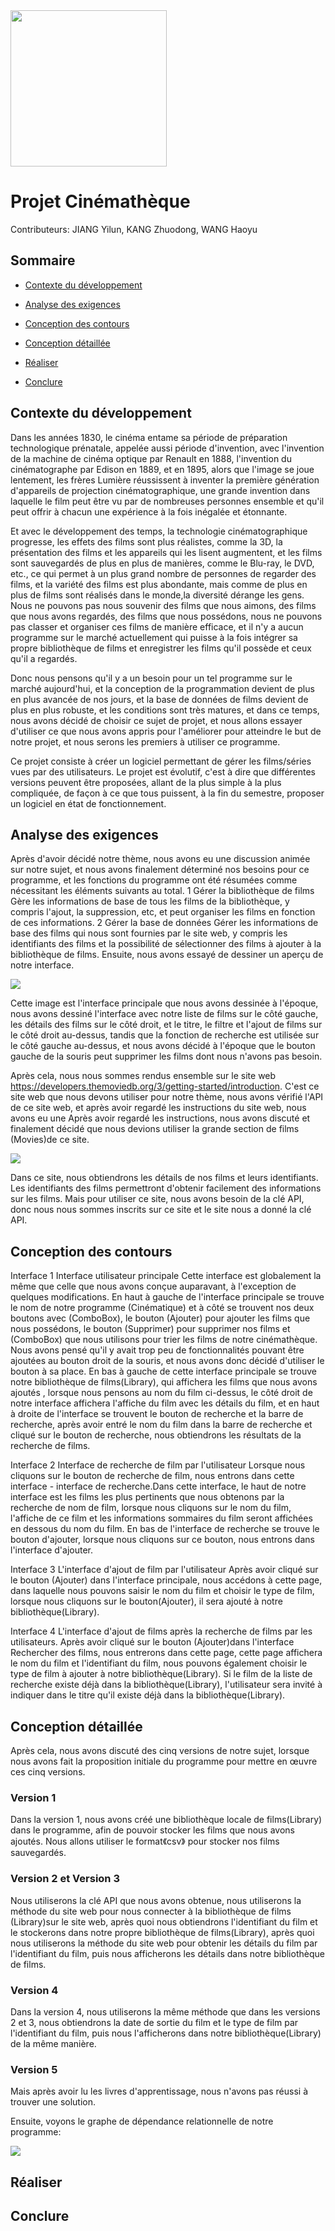 <img src="https://raw.githubusercontent.com/Marshellson/Cinematheque/012237b44f73f83f6dd1a0b8080fd51150b10f6d/rapport_image/15232.svg" width="250px" />

# Projet Cinémathèque

Contributeurs: JIANG Yilun, KANG Zhuodong, WANG Haoyu

<div style="page-break-after: always;"></div>

## Sommaire

* [Contexte du développement](#Contexte-du-développement)


* [Analyse des exigences](#Analyse-des-exigences)


* [Conception des contours](#Conception-des-contours)


* [Conception détaillée](#Conception-détaillée)


* [Réaliser](#Réaliser)


* [Conclure](#Conclure)

## Contexte du développement

Dans les années 1830, le cinéma entame sa période de préparation technologique prénatale, appelée aussi période
d'invention, avec l'invention de la machine de cinéma optique par Renault en 1888, l'invention du cinématographe par
Edison en 1889, et en 1895, alors que l'image se joue lentement, les frères Lumière réussissent à inventer la première
génération d'appareils de projection cinématographique, une grande invention dans laquelle le film peut être vu par de
nombreuses personnes ensemble et qu'il peut offrir à chacun une expérience à la fois inégalée et étonnante.

Et avec le développement des temps,  la technologie cinématographique progresse, les effets des films sont plus réalistes, comme la 3D, la présentation des films et les appareils qui les lisent augmentent, et les films sont sauvegardés de plus en plus de manières, comme le Blu-ray, le DVD, etc., ce qui permet à un plus grand nombre de personnes de regarder des films, et la variété des films est plus abondante, mais comme de plus en plus de films sont réalisés dans le monde,la diversité
dérange les gens. Nous ne pouvons pas nous souvenir des films que nous aimons, des films que nous avons regardés, des
films que nous possédons, nous ne pouvons pas classer et organiser ces films de manière efficace, et il n'y a aucun
programme sur le marché actuellement qui puisse à la fois intégrer sa propre bibliothèque de films et enregistrer les
films qu'il possède et ceux qu'il a regardés.

Donc nous pensons qu'il y a un besoin pour un tel programme sur le marché aujourd'hui, et la conception de la
programmation devient de plus en plus avancée de nos jours, et la base de données de films devient de plus en plus
robuste, et les conditions sont très matures, et dans ce temps, nous avons décidé de choisir ce sujet de projet, et nous
allons essayer d'utiliser ce que nous avons appris pour l'améliorer pour atteindre le but de notre projet, et nous
serons les premiers à utiliser ce programme.

Ce projet consiste à créer un logiciel permettant de gérer les films/séries vues par des utilisateurs. Le projet est
évolutif, c'est à dire que différentes versions peuvent être proposées, allant de la plus simple à la plus compliquée,
de façon à ce que tous puissent, à la fin du semestre, proposer un logiciel en état de fonctionnement.

## Analyse des exigences

Après d'avoir décidé notre thème, nous avons eu une discussion animée sur notre sujet, et nous avons finalement
déterminé nos besoins pour ce programme, et les fonctions du programme ont été résumées comme nécessitant les éléments
suivants au total. 1 Gérer la bibliothèque de films Gère les informations de base de tous les films de la bibliothèque,
y compris l'ajout, la suppression, etc, et peut organiser les films en fonction de ces informations. 2 Gérer la base de
données Gérer les informations de base des films qui nous sont fournies par le site web, y compris les identifiants des
films et la possibilité de sélectionner des films à ajouter à la bibliothèque de films. Ensuite, nous avons essayé de
dessiner un aperçu de notre interface.



<img src="https://github.com/Marshellson/Cinematheque/blob/main/rapport_image/image0.jpg?raw=true" />

Cette image est l'interface principale que nous avons dessinée à l'époque, nous avons dessiné l'interface avec notre
liste de films sur le côté gauche, les détails des films sur le côté droit, et le titre, le filtre et l'ajout de films
sur le côté droit au-dessus, tandis que la fonction de recherche est utilisée sur le côté gauche au-dessus, et nous
avons décidé à l'époque que le bouton gauche de la souris peut supprimer les films dont nous n'avons pas besoin.

Après cela, nous nous sommes rendus ensemble sur le site
web https://developers.themoviedb.org/3/getting-started/introduction. C'est ce site web que nous devons utiliser pour
notre thème, nous avons vérifié l'API de ce site web, et après avoir regardé les instructions du site web, nous avons eu
une Après avoir regardé les instructions, nous avons discuté et finalement décidé que nous devions utiliser la grande
section de films (Movies)de ce site.



<img src="https://github.com/Marshellson/Cinematheque/blob/main/rapport_image/IMG_0417.jpg?raw=true" />

Dans ce site, nous obtiendrons les détails de nos films et leurs identifiants. Les identifiants des films permettront
d'obtenir facilement des informations sur les films. Mais pour utiliser ce site, nous avons besoin de la clé API, donc
nous nous sommes inscrits sur ce site et le site nous a donné la clé API.

## Conception des contours

Interface 1 Interface utilisateur principale Cette interface est globalement la même que celle que nous avons conçue
auparavant, à l'exception de quelques modifications. En haut à gauche de l'interface principale se trouve le nom de
notre programme (Cinématique) et à côté se trouvent nos deux boutons avec (ComboBox), le bouton (Ajouter) pour ajouter
les films que nous possédons, le bouton (Supprimer) pour supprimer nos films et (ComboBox) que nous utilisons pour trier
les films de notre cinémathèque. Nous avons pensé qu'il y avait trop peu de fonctionnalités pouvant être ajoutées au
bouton droit de la souris, et nous avons donc décidé d'utiliser le bouton à sa place. En bas à gauche de cette interface
principale se trouve notre bibliothèque de films(Library), qui affichera les films que nous avons ajoutés , lorsque nous
pensons au nom du film ci-dessus, le côté droit de notre interface affichera l'affiche du film avec les détails du film,
et en haut à droite de l'interface se trouvent le bouton de recherche et la barre de recherche, après avoir entré le nom
du film dans la barre de recherche et cliqué sur le bouton de recherche, nous obtiendrons les résultats de la recherche
de films.

Interface 2 Interface de recherche de film par l'utilisateur Lorsque nous cliquons sur le bouton de recherche de film,
nous entrons dans cette interface - interface de recherche.Dans cette interface, le haut de notre interface est les
films les plus pertinents que nous obtenons par la recherche de nom de film, lorsque nous cliquons sur le nom du film,
l'affiche de ce film et les informations sommaires du film seront affichées en dessous du nom du film. En bas de
l'interface de recherche se trouve le bouton d'ajouter, lorsque nous cliquons sur ce bouton, nous entrons dans
l'interface d'ajouter.

Interface 3 L'interface d'ajout de film par l'utilisateur Après avoir cliqué sur le bouton (Ajouter) dans l'interface
principale, nous accédons à cette page, dans laquelle nous pouvons saisir le nom du film et choisir le type de film,
lorsque nous cliquons sur le bouton(Ajouter), il sera ajouté à notre bibliothèque(Library).

Interface 4 L'interface d'ajout de films après la recherche de films par les utilisateurs. Après avoir cliqué sur le
bouton (Ajouter)dans l'interface Rechercher des films, nous entrerons dans cette page, cette page affichera le nom du
film et l'identifiant du film, nous pouvons également choisir le type de film à ajouter à notre bibliothèque(Library).
Si le film de la liste de recherche existe déjà dans la bibliothèque(Library), l'utilisateur sera invité à indiquer dans
le titre qu'il existe déjà dans la bibliothèque(Library).

## Conception détaillée

Après cela, nous avons discuté des cinq versions de notre sujet, lorsque nous avons fait la proposition initiale du
programme pour mettre en œuvre ces cinq versions.

### Version 1

Dans la version 1, nous avons créé une bibliothèque locale de films(Library) dans le programme, afin de pouvoir stocker
les films que nous avons ajoutés. Nous allons utiliser le format《csv》 pour stocker nos films sauvegardés.

### Version 2 et Version 3

Nous utiliserons la clé API que nous avons obtenue, nous utiliserons la méthode du site web pour nous connecter à la
bibliothèque de films (Library)sur le site web, après quoi nous obtiendrons l'identifiant du film et le stockerons dans
notre propre bibliothèque de films(Library), après quoi nous utiliserons la méthode du site web pour obtenir les détails
du film par l'identifiant du film, puis nous afficherons les détails dans notre bibliothèque de films.

### Version 4

Dans la version 4, nous utiliserons la même méthode que dans les versions 2 et 3, nous obtiendrons la date de sortie du
film et le type de film par l'identifiant du film, puis nous l'afficherons dans notre bibliothèque(Library) de la même
manière.

### Version 5

Mais après avoir lu les livres d'apprentissage, nous n'avons pas réussi à trouver une solution.

Ensuite, voyons le graphe de dépendance relationnelle de notre programme:

<img src="https://github.com/Marshellson/Cinematheque/blob/rapport_2et3/UML.png?raw=true">

## Réaliser

## Conclure

